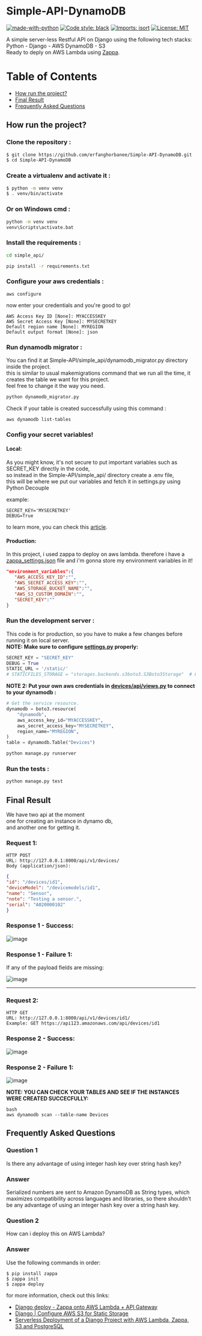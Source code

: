 # Simple-API-DynamoDB

[![made-with-python](https://img.shields.io/badge/Made%20with-Python-1f425f.svg)](https://www.python.org/)
[![Code style: black](https://img.shields.io/badge/code%20style-black-000000.svg)](https://github.com/psf/black)
[![Imports: isort](https://img.shields.io/badge/%20imports-isort-%231674b1?style=flat&labelColor=ef8336)](https://pycqa.github.io/isort/)
[![License: MIT](https://img.shields.io/badge/License-MIT-blue.svg)](https://opensource.org/licenses/MIT)

A simple server-less Restful API on Django using the following tech stacks: Python - Django - AWS DynamoDB - S3 \
Ready to deply on AWS Lambda using [Zappa](https://github.com/zappa/Zappa).

# Table of Contents
* [How run the project?](#how-run-the-project)
* [Final Result](#final-result)
* [Frequently Asked Questions](#frequently-asked-questions)

## How run the project?


### Clone the repository :
```bash
$ git clone https://github.com/erfanghorbanee/Simple-API-DynamoDB.git
$ cd Simple-API-DynamoDB
```

### Create a virtualenv and activate it :
 ```bash
$ python -m venv venv
$ . venv/bin/activate
```

### Or on Windows cmd : 
 ```bash
python -m venv venv
venv\Scripts\activate.bat
```

### Install the requirements :
```bash
cd simple_api/

pip install -r requirements.txt
```

### Configure your aws credentials :
```
aws configure
```

now enter your credentials and you're good to go!
```
AWS Access Key ID [None]: MYACCESSKEY
AWS Secret Access Key [None]: MYSECRETKEY
Default region name [None]: MYREGION
Default output format [None]: json
```

###  Run dynamodb migrator :
You can find it at Simple-API/simple_api/dynamodb_migrator.py directory inside the project.\
this is similar to usual makemigrations command that we run all the time, it creates the table we want for this project.\
feel free to change it the way you need.

```bash
python dynamodb_migrator.py
```

Check if your table is created successfully using this command :
```
aws dynamodb list-tables
```

### Config your secret variables!
#### Local:
As you might know, it's not secure to put important variables such as SECRET_KEY directly in the code,\
so instead in the Simple-API/simple_api/ directory create a .env file,\
this will be where we put our variables and fetch it in settings.py using  Python Decouple

example:
```
SECRET_KEY='MYSECRETKEY'
DEBUG=True
```

to learn more, you can check this [article](https://dontrepeatyourself.org/post/how-to-use-python-decouple-with-django/).

#### Production:
In this project, i used zappa to deploy on aws lambda. therefore i have a [zappa_settings.json](https://github.com/erfanghorbanee/Simple-API-DynamoDB/blob/main/simple_api/zappa_settings.json) file and i'm gonna store my environment variables in it!

```json
"environment_variables":{
   "AWS_ACCESS_KEY_ID":"",
   "AWS_SECRET_ACCESS_KEY":"",
   "AWS_STORAGE_BUCKET_NAME":"",
   "AWS_S3_CUSTOM_DOMAIN":"",
   "SECRET_KEY":""
}
```

### Run the development server :
This code is for production, so you have to make a few changes before running it on local server. \
**NOTE: Make sure to configure [settings.py](https://github.com/erfanghorbanee/Simple-API-DynamoDB/blob/main/simple_api/config/settings.py) properly:**
```python
SECRET_KEY = "SECRET_KEY"
DEBUG = True
STATIC_URL = '/static/'
# STATICFILES_STORAGE = "storages.backends.s3boto3.S3Boto3Storage"  # Comment this one on local server!
```

**NOTE 2: Put your own aws credentials in [devices/api/views.py](https://github.com/erfanghorbanee/Simple-API-DynamoDB/blob/main/simple_api/devices/api/views.py) to connect to your dynamodb :**
```python
# Get the service resource.
dynamodb = boto3.resource(
    "dynamodb",
    aws_access_key_id="MYACCESSKEY",
    aws_secret_access_key="MYSECRETKEY",
    region_name="MYREGION",
)
table = dynamodb.Table("Devices")
```

```bash
python manage.py runserver
```

### Run the tests :
```bash
python manage.py test
```

## Final Result
We have two api at the moment \
one for creating an instance in dynamo db, \
and another one for getting it.

### Request 1:
```
HTTP POST
URL: http://127.0.0.1:8000/api/v1/devices/
Body (application/json):
```
```json
{
"id": "/devices/id1",
"deviceModel": "/devicemodels/id1",
"name": "Sensor",
"note": "Testing a sensor.",
"serial": "A020000102"
}
```
### Response 1 - Success:
![image](https://user-images.githubusercontent.com/49264993/169469128-8192329f-2073-4b3b-86a5-41bd0f1abc4d.png)

### Response 1 - Failure 1:
If any of the payload fields are missing:

![image](https://user-images.githubusercontent.com/49264993/169469325-c63fca76-3692-4e50-a459-c38cf1fd24e9.png)

<hr>

### Request 2:
```
HTTP GET
URL: http://127.0.0.1:8000/api/v1/devices/id1/
Example: GET https://api123.amazonaws.com/api/devices/id1
```

### Response 2 - Success:
![image](https://user-images.githubusercontent.com/49264993/169470647-37b223cc-5cbf-40b9-a0ce-6465413f2f7e.png)

### Response 2 - Failure 1:
![image](https://user-images.githubusercontent.com/49264993/169471253-7629e908-a21d-4a01-8550-6507911b4642.png)


**NOTE: YOU CAN CHECK YOUR TABLES AND SEE IF THE INSTANCES WERE CREATED SUCCECFULLY:**
```
bash
aws dynamodb scan --table-name Devices
```


## Frequently Asked Questions
### Question 1
Is there any advantage of using integer hash key over string hash key?
### Answer
Serialized numbers are sent to Amazon DynamoDB as String types, which maximizes compatibility across languages and libraries, 
so there shouldn't be any advantage of using an integer hash key over a string hash key.

### Question 2
How can i deploy this on AWS Lambda?
### Answer
Use the following commands in order:
```
$ pip install zappa
$ zappa init
$ zappa deploy
```

for more information, check out this links:
- [Django deploy - Zappa onto AWS Lambda + API Gateway](https://www.youtube.com/watch?v=WaiL4sbaj_o)
- [Django | Configure AWS S3 for Static Storage](https://www.youtube.com/watch?v=-dqpL3aY5e4)
- [Serverless Deployment of a Django Project with AWS Lambda, Zappa, S3 and PostgreSQL](https://www.youtube.com/watch?v=Gf0vpJQZeBI)





